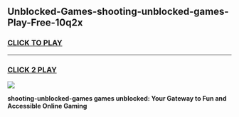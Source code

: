
## Unblocked-Games-shooting-unblocked-games-Play-Free-10q2x
<h3>
<a href="https://premium76.site?title=shooting-unblocked-games&ref=12A">CLICK TO PLAY</a></h3>
<hr>

<h3>
<a href="https://premium76.site?title=shooting-unblocked-games&ref=12A">CLICK 2 PLAY</a>
  
</h3>

<a href="https://premium76.site?title=shooting-unblocked-games&ref=12A"><img src="https://clearcache.store/games.png"></a>


**shooting-unblocked-games games unblocked: Your Gateway to Fun and Accessible Online Gaming**
